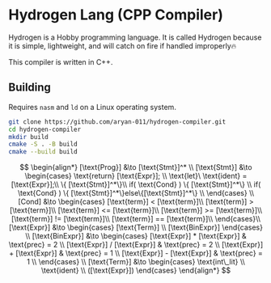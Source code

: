 # Hydrogen Lang (CPP Compiler)

Hydrogen is a Hobby programming language. It is called Hydrogen because it is simple, lightweight, and will catch on
fire if handled improperly🔥

This compiler is written in C++.

## Building

Requires `nasm` and `ld` on a Linux operating system.

```bash
git clone https://github.com/aryan-011/hydrogen-compiler.git
cd hydrogen-compiler
mkdir build
cmake -S . -B build
cmake --build build

```
$$
\begin{align*}
[\text{Prog}] &\to [\text{Stmt}]^* \\
[\text{Stmt}] &\to
\begin{cases}
\text{return} [\text{Expr}]; \\
\text{let}\ \text{ident} = [\text{Expr}];\\
\{ [\text{Stmt}]^*\}\\
 if( \text{Cond} ) \{ [\text{Stmt}]^*\} \\
 if( \text{Cond} ) \{ [\text{Stmt}]^*\}else\{[\text{Stmt}]^*\} \\
\end{cases} \\
[Cond] &\to
\begin{cases}
[\text{term}] < [\text{term}]\\
[\text{term}] > [\text{term}]\\
[\text{term}] <= [\text{term}]\\
[\text{term}] >= [\text{term}]\\
[\text{term}] != [\text{term}]\\
[\text{term}] == [\text{term}]\\
\end{cases}\\
[\text{Expr}] &\to
\begin{cases}
[\text{Term}] \\
[\text{BinExpr}]
\end{cases} \\
[\text{BinExpr}] &\to
\begin{cases}
[\text{Expr}] * [\text{Expr}] & \text{prec} = 2 \\
[\text{Expr}] / [\text{Expr}] & \text{prec} = 2 \\
[\text{Expr}] + [\text{Expr}] & \text{prec} = 1 \\
[\text{Expr}] - [\text{Expr}] & \text{prec} = 1 \\
\end{cases} \\
[\text{Term}] &\to
\begin{cases}
\text{int\_lit} \\
\text{ident} \\
([\text{Expr}])
\end{cases}
\end{align*}
$$